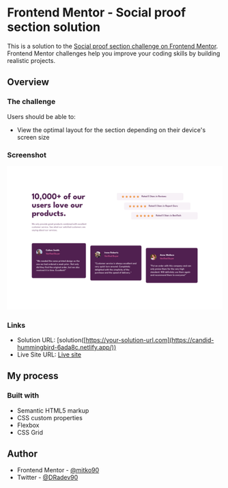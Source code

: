 # Frontend Mentor - Social proof section solution

This is a solution to the [Social proof section challenge on Frontend Mentor](https://www.frontendmentor.io/challenges/social-proof-section-6e0qTv_bA). Frontend Mentor challenges help you improve your coding skills by building realistic projects. 


## Overview

### The challenge

Users should be able to:

- View the optimal layout for the section depending on their device's screen size

### Screenshot

![](./screenshot.png)


### Links

- Solution URL: [solution([https://your-solution-url.com](https://candid-hummingbird-6ada8c.netlify.app/))
- Live Site URL: [Live site](https://t.co/7JsH7RnnpB)

## My process

### Built with

- Semantic HTML5 markup
- CSS custom properties
- Flexbox
- CSS Grid


## Author

- Frontend Mentor - [@mitko90](https://www.frontendmentor.io/profile/mitko90)
- Twitter - [@DRadev90](https://twitter.com/DRadev90)
